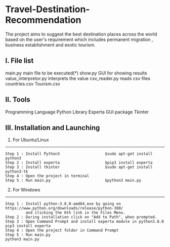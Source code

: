 # Travel-Destination-Recommendation

The project aims to suggest the best destination places across the world based on the user's requirement 
which includes permanent migration , business establishment and exotic tourism.


I. File list
------------
main.py                       main file to be executed(*)
show.py                       GUI for showing results
value_interpretor.py          interprets the value
csv_reader.py                 reads csv files
countries.csv
Tourism.csv


II. Tools
---------
Programming Language            Python
Library                         Experta
GUI package                     Tkinter

III. Installation and Launching
-------------------------------

1. For Ubuntu/Linux
*******************
    Step 1 : Install Python3                    $sudo apt-get install python3
    Step 2 : Install experta                    $pip3 install experta
    Step 3 : Install tkinter                    $sudo apt-get install python3-tk
    Step 4 : Open the project in terminal
    Step 5 : Run main.py                        $python3 main.py 

2. For Windows
**************
    Step 1 : Install python-3.8.0-amd64.exe by going on https://www.python.org/downloads/release/python-380/ 
             and clicking the 6th link in the Files Menu.
    Step 2 : During installation click on "Add to Path", when prompted.
    Step 3 : Open Command Prompt and install experta module in python3.8.0    pip3 install experta
    Step 4 : Open the project folder in Command Prompt
    Step 5 : Run main.py                                                      python3 main.py



